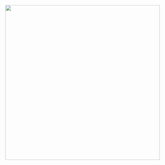 <div id="header" align="center">
  <img src="https://i.pinimg.com/originals/8d/c7/53/8dc753d4c9620ec0fce4ee43ed54d7c3.gif" width="500"/>
</div>
